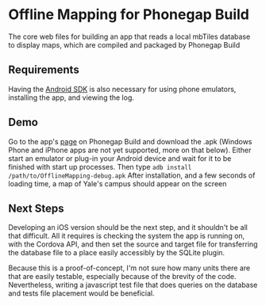 Offline Mapping for Phonegap Build
==================================

The core web files for building an app that reads 
a local mbTiles database to display maps, which
are compiled and packaged by Phonegap Build

Requirements
------------
Having the [Android SDK](https://developer.android.com/sdk/index.html) is also necessary for 
using phone emulators, installing the app, and 
viewing the log.


Demo
----
Go to the app's [page](https://build.phonegap.com/apps/878115/builds "Offline Mapping") on Phonegap Build
and download the .apk (Windows Phone and iPhone apps
are not yet supported, more on that below). Either
start an emulator or plug-in your Android device and wait
for it to be finished with start up processes.
Then type
`
adb install /path/to/OfflineMapping-debug.apk
`
After installation, and a few seconds of loading time,
a map of Yale's campus should appear on the screen

Next Steps
----------
Developing an iOS version should be the next step,
and it shouldn't be all that difficult. All it requires
is checking the system the app is running on, with the 
Cordova API, and then set the source and target file
for transferring the database file to a place easily
accessibly by the SQLite plugin.

Because this is a proof-of-concept, I'm not sure how
many units there are that are easily testable, especially
because of the brevity of the code. Nevertheless,
writing a javascript test file that does queries on the
database and tests file placement would be beneficial.